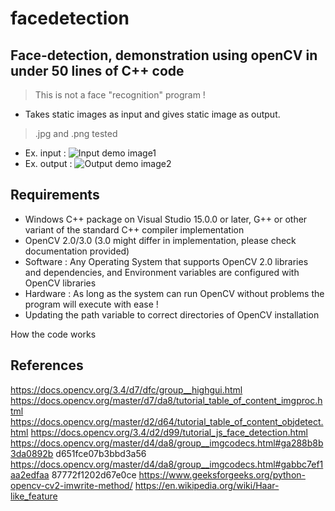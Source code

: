 # facedetection
## Face-detection, demonstration using openCV in under 50 lines of C++ code

> This is not a face "recognition" program !

- Takes static images as input and gives static image as output.
> .jpg and .png tested 

- Ex. input : ![Input demo image1](https://github.com/ma-phi/facedetection/assets/image1.png)
- Ex. output : ![Output demo image2](https://github.com/ma-phi/facedetection/assets/image2.png)

## Requirements

- Windows C++ package on Visual Studio 15.0.0 or later, G++ or other variant of the standard C++ compiler implementation
- OpenCV 2.0/3.0 (3.0 might differ in implementation, please check documentation provided) 
- Software : Any Operating System that supports OpenCV 2.0 libraries and dependencies, and Environment variables are configured with OpenCV libraries
- Hardware : As long as the system can run OpenCV without problems the program will execute with ease !
- Updating the path variable to correct directories of OpenCV installation

How the code works 

## References

https://docs.opencv.org/3.4/d7/dfc/group__highgui.html
https://docs.opencv.org/master/d7/da8/tutorial_table_of_content_imgproc.html
https://docs.opencv.org/master/d2/d64/tutorial_table_of_content_objdetect.html
https://docs.opencv.org/3.4/d2/d99/tutorial_js_face_detection.html
https://docs.opencv.org/master/d4/da8/group__imgcodecs.html#ga288b8b3da0892b
d651fce07b3bbd3a56
https://docs.opencv.org/master/d4/da8/group__imgcodecs.html#gabbc7ef1aa2edfaa
87772f1202d67e0ce
https://www.geeksforgeeks.org/python-opencv-cv2-imwrite-method/
https://en.wikipedia.org/wiki/Haar-like_feature
